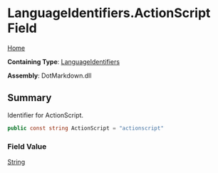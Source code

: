 # LanguageIdentifiers\.ActionScript Field

[Home](../../../README.md)

**Containing Type**: [LanguageIdentifiers](../README.md)

**Assembly**: DotMarkdown\.dll

## Summary

Identifier for ActionScript\.

```csharp
public const string ActionScript = "actionscript"
```

### Field Value

[String](https://docs.microsoft.com/en-us/dotnet/api/system.string)

